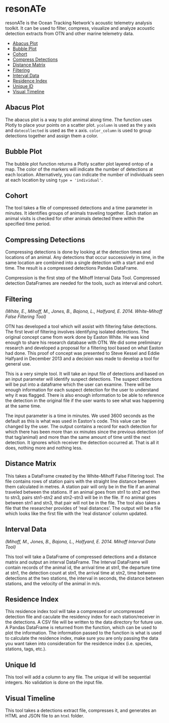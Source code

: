 resonATe
========

resonATe is the Ocean Tracking Network's acoustic telemetry analysis toolkit.
It can be used to filter, compress, visualize and analyze acoustic detection
extracts from OTN and other marine telemetry data.



* [Abacus Plot](#abacus-plot)
* [Bubble Plot](#bubble-plot)
* [Cohort](#cohort)
* [Compress Detections](#compressing-detections)
* [Distance Matrix](#distance-matrix)
* [Filtering](#filtering)
* [Interval Data](#interval-data)
* [Residence Index](#residence-index)
* [Unique ID](#unique-id)
* [Visual Timeline](#visual-timeline)


Abacus Plot
-----------

The abacus plot is a way to plot annimal along time. The function uses Plotly to place your points on a scatter plot. ``ycolumn`` is used as the y axis and ``datecollected`` is used as the x axis. ``color_column`` is used to group detections together and assign them a color.



Bubble Plot
-----------

The bubble plot function returns a Plotly scatter plot layered ontop of a map. The color of the markers will indicate the number of detections at each location. Alternatively, you can indicate the number of individuals seen at each location by using ``type = 'individual'``.



Cohort
------

The tool takes a file of compressed detections and a time parameter in minutes. It identifies groups of animals traveling together. Each station an animal visits is checked for other animals detected there within the specified time period.



Compressing Detections
----------------------

Compressing detections is done by looking at the detection times and locations of an animal. Any detections that occur successively in time, in the same location are combined into a single detection with a start and end time. The result is a compressed detections Pandas DataFrame.

Compression is the first step of the Mihoff Interval Data Tool. Compressed detection DataFrames are needed for the tools, such as interval and cohort.



Filtering
---------

*(White, E., Mihoff, M., Jones, B., Bajona, L., Halfyard, E. 2014. White-Mihoff False Filtering Tool)*


OTN has developed a tool which will assist with filtering false detections. The first level of filtering involves identifying isolated detections. The original concept came from work done by Easton White. He was kind enough to share his research database with OTN. We did some preliminary research and developed a proposal for a filtering tool based on what Easton had done. This proof of concept was presented to Steve Kessel and Eddie Halfyard in December 2013 and a decision was made to develop a tool for general use.

This is a very simple tool. It will take an input file of detections and based on an input parameter will identify suspect detections. The suspect detections will be put into a dataframe which the user can examine. There will be enough information for each suspect detection for the user to understand why it was flagged. There is also enough information to be able to reference the detection in the original file if the user wants to see what was happening at the same time.

The input parameter is a time in minutes. We used 3600 seconds as the default as this is what was used in Easton's code. This value can be changed by the user. The output contains a record for each detection for which there has been more than xx minutes since the previous detection (of that tag/animal) and more than the same amount of time until the next detection. It ignores which receiver the detection occurred at. That is all it does, nothing more and nothing less.


Distance Matrix
---------------

This takes a DataFrame created by the White-Mihoff False Filtering tool. The file contains rows of station pairs with the straight line distance between them calculated in metres. A station pair will only be in the file if an animal traveled between the stations. If an animal goes from stn1 to stn2 and then to stn3, pairs stn1-stn2 and stn2-stn3 will be in the file. If no animal goes between stn1 and stn3, that pair will not be in the file. The tool also takes a file that the researcher provides of ‘real distances’.  The output will be a file which looks like the first file with the ‘real distance’ column updated.


Interval Data
--------------------

*(Mihoff, M., Jones, B., Bajona, L., Halfyard, E. 2014. Mihoff Interval Data Tool)*

This tool will take a DataFrame of compressed detections and a distance matrix and output an interval DataFrame. The Interval DataFrame will contain records of the animal id, the arrival time at stn1, the departure time at stn1, the detection count at stn1, the arrival time at stn2, time between detections at the two stations, the interval in seconds, the distance between stations, and the velocity of the animal in m/s.



Residence Index
---------------

This residence index tool will take a compressed or uncompressed detection file and caculate the residency index for each station/receiver in the detections. A CSV file will be written to the data directory for future use. A Pandas DataFrame is returned from the function, which can be used to plot the information. The information passed to the function is what is used to calculate the residence index, make sure you are only passing the data you want taken into consideration for the residence index (i.e. species, stations, tags, etc.).



Unique Id
---------

This tool will add a column to any file. The unique id will be sequential integers. No validation is done on the input file.


Visual Timeline
---------------

This tool takes a detections extract file, compresses it, and generates an HTML and JSON file to an ``html`` folder.
